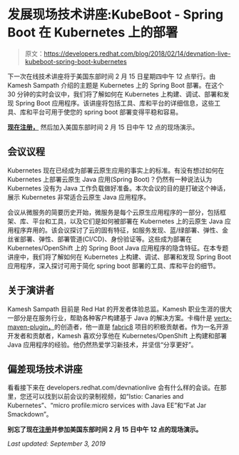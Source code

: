# 发展现场技术讲座:KubeBoot - Spring Boot 在 Kubernetes 上的部署

> 原文：<https://developers.redhat.com/blog/2018/02/14/devnation-live-kubeboot-spring-boot-kubernetes>

下一次在线技术讲座将于美国东部时间 2 月 15 日星期四中午 12 点举行。由 Kamesh Sampath 介绍的主题是 Kubernetes 上的 Spring Boot 部署。在这个 30 分钟的实时会议中，我们将了解如何在 Kubernetes 上构建、调试、部署和发现 Spring Boot 应用程序。该讲座将包括工具、库和平台的详细信息，这些工具、库和平台可用于使您的 spring boot 部署变得平稳和容易。

**[现在注册，](https://onlinexperiences.com/Launch/QReg/ShowKey=47991&AffiliateData=blog)** 然后加入美国东部时间 2 月 15 日中午 12 点的现场演示。

## 会议议程

Kubernetes 现在已经成为部署云原生应用的事实上的标准。有没有想过如何在 Kubernetes 上部署云原生 Java 应用(Spring Boot)？仍然有一种说法认为 Kubernetes 没有为 Java 工作负载做好准备。本次会议的目的是打破这个神话，展示 Kubernetes 非常适合云原生 Java 应用程序。

会议从微服务的简要历史开始，微服务是每个云原生应用程序的一部分，包括框架、库、平台和工具，以及它们是如何被部署在 Kubernetes 上的云原生 Java 应用程序弃用的。该会议探讨了云的固有特征，如服务发现、蓝/绿部署、弹性、金丝雀部署、弹性、部署管道(CI/CD)、身份验证等。这些成为部署在 Kubernetes/OpenShift 上的 Spring Boot Java 应用程序的隐含特征。在本专题讲座中，我们将了解如何在 Kubernetes 上构建、调试、部署和发现 Spring Boot 应用程序，深入探讨可用于简化 spring boot 部署的工具、库和平台的细节。

## 关于演讲者

Kamesh Sampath 目前是 Red Hat 的开发者体验总监。Kamesh 职业生涯的很大一部分是在服务行业，帮助各种客户构建基于 Java 的解决方案。卡梅什是 [vertx-maven-plugin，](https://vmp.fabric8.io)的创造者，他一直是 [fabric8](http://fabric8.io/) 项目的积极贡献者。作为一名开源开发者和贡献者，Kamesh 喜欢分享他在 Kubernetes/OpenShift 上构建和部署 Java 应用程序的经验。他仍然热爱学习新技术，并坚信“分享更好”。

## 偏差现场技术讲座

看看接下来在 developers.redhat.com/devnationlive 会有什么样的会谈。在那里，您还可以找到以前会议的录制视频，如“Istio: Canaries and Kubernetes”、“micro profile:micro services with Java EE”和“Fat Jar Smackdown”。

**别忘了现在[注册](https://onlinexperiences.com/Launch/QReg/ShowKey=47991&AffiliateData=blog)并参加美国东部时间 2 月 15 日中午 12 点的现场演示。**

*Last updated: September 3, 2019*